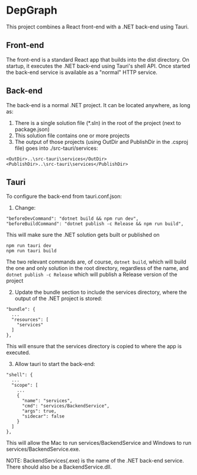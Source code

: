 # DepGraph

This project combines a React front-end with a .NET back-end using Tauri.

## Front-end

The front-end is a standard React app that builds into the dist directory.
On startup, it executes the .NET back-end using Tauri's shell API. Once started
the back-end service is available as a "normal" HTTP service.

## Back-end

The back-end is a normal .NET project. It can be located anywhere, as long as:

1. There is a single solution file (*.sln) in the root of the project (next to package.json)
2. This solution file contains one or more projects
3. The output of those projects (using OutDir and PublishDir in the .csproj file) goes into ./src-tauri/services:

```
<OutDir>..\src-tauri\services</OutDir>
<PublishDir>..\src-tauri\services</PublishDir>
```
## Tauri

To configure the back-end from tauri.conf.json:

1. Change:

```
"beforeDevCommand": "dotnet build && npm run dev",
"beforeBuildCommand": "dotnet publish -c Release && npm run build",
```

This will make sure the .NET solution gets built or published on

```
npm run tauri dev
npm run tauri build
```

The two relevant commands are, of course, `dotnet build`, which will build
the one and only solution in the root directory, regardless of the name, and
`dotnet publish -c Release` which will publish a Release version of the
project

2. Update the bundle section to include the services directory,
where the output of the .NET project is stored:

```
"bundle": {
  ...
  "resources": [
    "services"
  ]
},
```

This will ensure that the services directory is copied to where the app is executed.

3. Allow tauri to start the back-end:

```
"shell": {
  ...
  "scope": [
    ...
    {
      "name": "services",
      "cmd": "services/BackendService",
      "args": true,
      "sidecar": false
    }
  ]
},
```

This will allow the Mac to run services/BackendService and Windows to run services/BackendService.exe.

NOTE: BackendServices(.exe) is the name of the .NET back-end service. There should also be a BackendService.dll.
